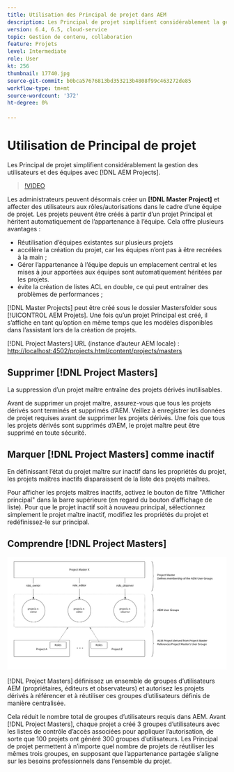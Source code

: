 ```yaml
---
title: Utilisation des Principal de projet dans AEM
description: Les Principal de projet simplifient considérablement la gestion des utilisateurs et des équipes avec AEM Projets.
version: 6.4, 6.5, cloud-service
topic: Gestion de contenu, collaboration
feature: Projets
level: Intermediate
role: User
kt: 256
thumbnail: 17740.jpg
source-git-commit: b0bca57676813bd353213b4808f99c463272de85
workflow-type: tm+mt
source-wordcount: '372'
ht-degree: 0%

---
```



# Utilisation de Principal de projet

Les Principal de projet simplifient considérablement la gestion des utilisateurs et des équipes avec [!DNL AEM Projects].

>[!VIDEO](https://video.tv.adobe.com/v/17740/?quality=12&learn=on)

Les administrateurs peuvent désormais créer un **[!DNL Master Project]** et affecter des utilisateurs aux rôles/autorisations dans le cadre d’une équipe de projet. Les projets peuvent être créés à partir d’un projet Principal et héritent automatiquement de l’appartenance à l’équipe. Cela offre plusieurs avantages :

* Réutilisation d’équipes existantes sur plusieurs projets
* accélère la création du projet, car les équipes n’ont pas à être recréées à la main ;
* Gérer l’appartenance à l’équipe depuis un emplacement central et les mises à jour apportées aux équipes sont automatiquement héritées par les projets.
* évite la création de listes ACL en double, ce qui peut entraîner des problèmes de performances ;

[!DNL Master Projects] peut être créé sous le dossier   Mastersfolder sous  [!UICONTROL AEM Projets]. Une fois qu’un projet Principal est créé, il s’affiche en tant qu’option en même temps que les modèles disponibles dans l’assistant lors de la création de projets.

[!DNL Project Masters] URL (instance d’auteur AEM locale) :  [http://localhost:4502/projects.html/content/projects/masters](http://localhost:4502/projects.html/content/projects/masters)

## Supprimer [!DNL Project Masters]

La suppression d’un projet maître entraîne des projets dérivés inutilisables.

Avant de supprimer un projet maître, assurez-vous que tous les projets dérivés sont terminés et supprimés d’AEM. Veillez à enregistrer les données de projet requises avant de supprimer les projets dérivés. Une fois que tous les projets dérivés sont supprimés d’AEM, le projet maître peut être supprimé en toute sécurité.

## Marquer [!DNL Project Masters] comme inactif

En définissant l’état du projet maître sur inactif dans les propriétés du projet, les projets maîtres inactifs disparaissent de la liste des projets maîtres.

Pour afficher les projets maîtres inactifs, activez le bouton de filtre &quot;Afficher principal&quot; dans la barre supérieure (en regard du bouton d’affichage de liste). Pour que le projet inactif soit à nouveau principal, sélectionnez simplement le projet maître inactif, modifiez les propriétés du projet et redéfinissez-le sur principal.

## Comprendre [!DNL Project Masters]

![Vue technique des chefs de projet](assets/use-project-masters/project-masters-architecture.png)

[!DNL Project Masters] définissez un ensemble de groupes d’utilisateurs AEM (propriétaires, éditeurs et observateurs) et autorisez les projets dérivés à référencer et à réutiliser ces groupes d’utilisateurs définis de manière centralisée.

Cela réduit le nombre total de groupes d’utilisateurs requis dans AEM. Avant [!DNL Project Masters], chaque projet a créé 3 groupes d’utilisateurs avec les listes de contrôle d’accès associées pour appliquer l’autorisation, de sorte que 100 projets ont généré 300 groupes d’utilisateurs. Les Principal de projet permettent à n’importe quel nombre de projets de réutiliser les mêmes trois groupes, en supposant que l’appartenance partagée s’aligne sur les besoins professionnels dans l’ensemble du projet.

